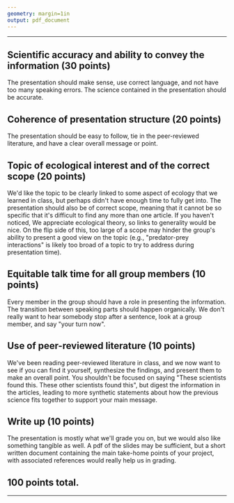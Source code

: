 ```yaml
---
geometry: margin=1in
output: pdf_document
---
```


---

## Scientific accuracy and ability to convey the information (30 points)

The presentation should make sense, use correct language, and not have too many speaking errors. The science contained in the presentation should be accurate. 





## Coherence of presentation structure (20 points)

The presentation should be easy to follow, tie in the peer-reviewed literature, and have a clear overall message or point. 





## Topic of ecological interest and of the correct scope (20 points)

We'd like the topic to be clearly linked to some aspect of ecology that we learned in class, but perhaps didn't have enough time to fully get into. The presentation should also be of correct scope, meaning that it cannot be so specific that it's difficult to find any more than one article. If you haven't noticed, We appreciate ecological theory, so links to generality would be nice. On the flip side of this, too large of a scope may hinder the group's ability to present a good view on the topic (e.g., "predator-prey interactions" is likely too broad of a topic to try to address during presentation time). 




## Equitable talk time for all group members (10 points)

Every member in the group should have a role in presenting the information. The transition between speaking parts should happen organically. We don't really want to hear somebody stop after a sentence, look at a group member, and say "your turn now".




## Use of peer-reviewed literature (10 points)

We've been reading peer-reviewed literature in class, and we now want to see if you can find it yourself, synthesize the findings, and present them to make an overall point. You shouldn't be focused on saying "These scientists found this. These other scientists found this", but digest the information in the articles, leading to more synthetic statements about how the previous science fits together to support your main message.




## Write up (10 points)

The presentation is mostly what we'll grade you on, but we would also like something tangible as well. A pdf of the slides may be sufficient, but a short written document containing the main take-home points of your project, with associated references would really help us in grading.



## 100 points total. 


---

